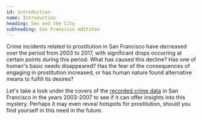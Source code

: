 ```yaml
---
id: introduction
name: Introduction
heading: Sex and the City 
subheading: San Fransisco edititon
---
```


Crime incidents related to prostitution in San Francisco have decreased over the period from 2003 to 2017, with significant drops occurring at certain points during this period. What has caused this decline? Has one of human's basic needs disappeared? Has the fear of the consequences of engaging in prostitution increased, or has human nature found alternative means to fulfill its desires? 

Let's take a look under the covers of the [recorded crime data](https://data.sfgov.org/Public-Safety/Police-Department-Incident-Reports-Historical-2003/tmnf-yvry/about_data) in San Francisco in the years 2003-2007 to see if it can offer insights into this mystery. Perhaps it may even reveal hotspots for prostitution, should you find yourself in this need in the future. 
